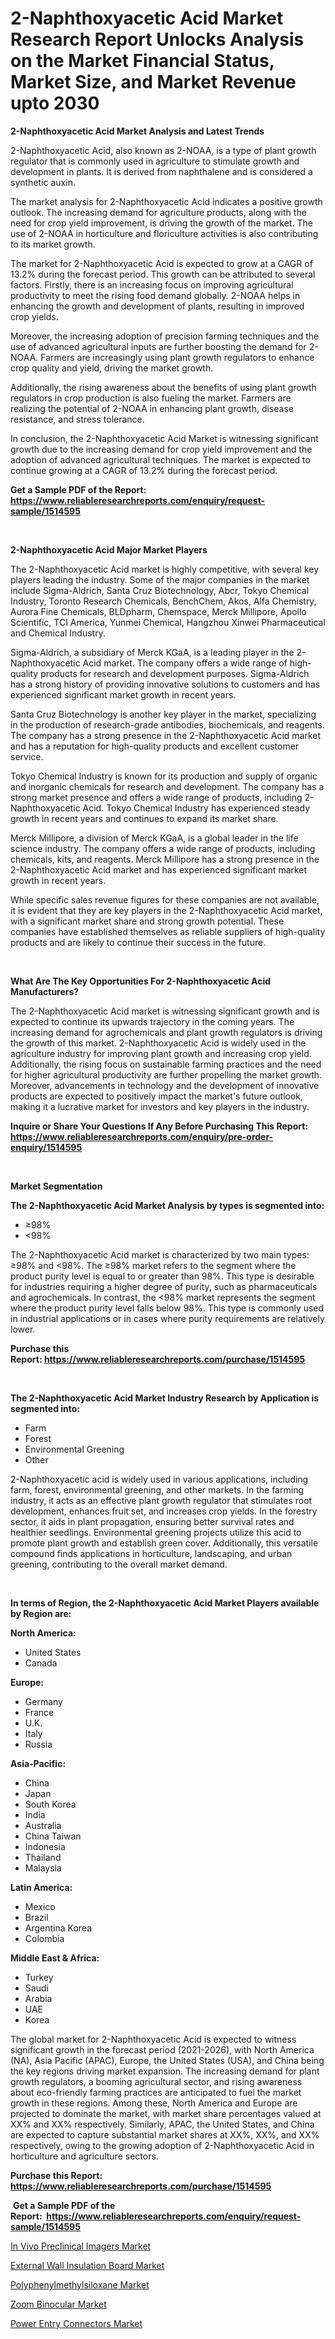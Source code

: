 <p><h1>2-Naphthoxyacetic Acid Market Research Report Unlocks Analysis on the Market Financial Status, Market Size, and Market Revenue upto 2030</h1></p><p><strong>2-Naphthoxyacetic Acid Market Analysis and Latest Trends</strong></p>
<p><p>2-Naphthoxyacetic Acid, also known as 2-NOAA, is a type of plant growth regulator that is commonly used in agriculture to stimulate growth and development in plants. It is derived from naphthalene and is considered a synthetic auxin.</p><p>The market analysis for 2-Naphthoxyacetic Acid indicates a positive growth outlook. The increasing demand for agriculture products, along with the need for crop yield improvement, is driving the growth of the market. The use of 2-NOAA in horticulture and floriculture activities is also contributing to its market growth.</p><p>The market for 2-Naphthoxyacetic Acid is expected to grow at a CAGR of 13.2% during the forecast period. This growth can be attributed to several factors. Firstly, there is an increasing focus on improving agricultural productivity to meet the rising food demand globally. 2-NOAA helps in enhancing the growth and development of plants, resulting in improved crop yields.</p><p>Moreover, the increasing adoption of precision farming techniques and the use of advanced agricultural inputs are further boosting the demand for 2-NOAA. Farmers are increasingly using plant growth regulators to enhance crop quality and yield, driving the market growth.</p><p>Additionally, the rising awareness about the benefits of using plant growth regulators in crop production is also fueling the market. Farmers are realizing the potential of 2-NOAA in enhancing plant growth, disease resistance, and stress tolerance.</p><p>In conclusion, the 2-Naphthoxyacetic Acid Market is witnessing significant growth due to the increasing demand for crop yield improvement and the adoption of advanced agricultural techniques. The market is expected to continue growing at a CAGR of 13.2% during the forecast period.</p></p>
<p><strong>Get a Sample PDF of the Report:&nbsp; <a href="https://www.reliableresearchreports.com/enquiry/request-sample/1514595">https://www.reliableresearchreports.com/enquiry/request-sample/1514595</a></strong></p>
<p>&nbsp;</p>
<p><strong>2-Naphthoxyacetic Acid Major Market Players</strong></p>
<p><p>The 2-Naphthoxyacetic Acid market is highly competitive, with several key players leading the industry. Some of the major companies in the market include Sigma-Aldrich, Santa Cruz Biotechnology, Abcr, Tokyo Chemical Industry, Toronto Research Chemicals, BenchChem, Akos, Alfa Chemistry, Aurora Fine Chemicals, BLDpharm, Chemspace, Merck Millipore, Apollo Scientific, TCI America, Yunmei Chemical, Hangzhou Xinwei Pharmaceutical and Chemical Industry.</p><p>Sigma-Aldrich, a subsidiary of Merck KGaA, is a leading player in the 2-Naphthoxyacetic Acid market. The company offers a wide range of high-quality products for research and development purposes. Sigma-Aldrich has a strong history of providing innovative solutions to customers and has experienced significant market growth in recent years.</p><p>Santa Cruz Biotechnology is another key player in the market, specializing in the production of research-grade antibodies, biochemicals, and reagents. The company has a strong presence in the 2-Naphthoxyacetic Acid market and has a reputation for high-quality products and excellent customer service.</p><p>Tokyo Chemical Industry is known for its production and supply of organic and inorganic chemicals for research and development. The company has a strong market presence and offers a wide range of products, including 2-Naphthoxyacetic Acid. Tokyo Chemical Industry has experienced steady growth in recent years and continues to expand its market share.</p><p>Merck Millipore, a division of Merck KGaA, is a global leader in the life science industry. The company offers a wide range of products, including chemicals, kits, and reagents. Merck Millipore has a strong presence in the 2-Naphthoxyacetic Acid market and has experienced significant market growth in recent years.</p><p>While specific sales revenue figures for these companies are not available, it is evident that they are key players in the 2-Naphthoxyacetic Acid market, with a significant market share and strong growth potential. These companies have established themselves as reliable suppliers of high-quality products and are likely to continue their success in the future.</p></p>
<p>&nbsp;</p>
<p><strong>What Are The Key Opportunities For 2-Naphthoxyacetic Acid Manufacturers?</strong></p>
<p><p>The 2-Naphthoxyacetic Acid market is witnessing significant growth and is expected to continue its upwards trajectory in the coming years. The increasing demand for agrochemicals and plant growth regulators is driving the growth of this market. 2-Naphthoxyacetic Acid is widely used in the agriculture industry for improving plant growth and increasing crop yield. Additionally, the rising focus on sustainable farming practices and the need for higher agricultural productivity are further propelling the market growth. Moreover, advancements in technology and the development of innovative products are expected to positively impact the market's future outlook, making it a lucrative market for investors and key players in the industry.</p></p>
<p><strong>Inquire or Share Your Questions If Any Before Purchasing This Report: <a href="https://www.reliableresearchreports.com/enquiry/pre-order-enquiry/1514595">https://www.reliableresearchreports.com/enquiry/pre-order-enquiry/1514595</a></strong></p>
<p>&nbsp;</p>
<p><strong>Market Segmentation</strong></p>
<p><strong>The 2-Naphthoxyacetic Acid Market Analysis by types is segmented into:</strong></p>
<p><ul><li>≥98%</li><li><98%</li></ul></p>
<p><p>The 2-Naphthoxyacetic Acid market is characterized by two main types: ≥98% and <98%. The ≥98% market refers to the segment where the product purity level is equal to or greater than 98%. This type is desirable for industries requiring a higher degree of purity, such as pharmaceuticals and agrochemicals. In contrast, the <98% market represents the segment where the product purity level falls below 98%. This type is commonly used in industrial applications or in cases where purity requirements are relatively lower.</p></p>
<p><strong>Purchase this Report:&nbsp;<a href="https://www.reliableresearchreports.com/purchase/1514595">https://www.reliableresearchreports.com/purchase/1514595</a></strong></p>
<p>&nbsp;</p>
<p><strong>The 2-Naphthoxyacetic Acid Market Industry Research by Application is segmented into:</strong></p>
<p><ul><li>Farm</li><li>Forest</li><li>Environmental Greening</li><li>Other</li></ul></p>
<p><p>2-Naphthoxyacetic acid is widely used in various applications, including farm, forest, environmental greening, and other markets. In the farming industry, it acts as an effective plant growth regulator that stimulates root development, enhances fruit set, and increases crop yields. In the forestry sector, it aids in plant propagation, ensuring better survival rates and healthier seedlings. Environmental greening projects utilize this acid to promote plant growth and establish green cover. Additionally, this versatile compound finds applications in horticulture, landscaping, and urban greening, contributing to the overall market demand.</p></p>
<p>&nbsp;</p>
<p><strong>In terms of Region, the 2-Naphthoxyacetic Acid Market Players available by Region are:</strong></p>
<p>
    <p> <strong> North America: </strong>
        <ul>
            <li>United States</li>
            <li>Canada</li>
        </ul>
        </p> 
    <p> <strong> Europe: </strong>
        <ul>
            <li>Germany</li>
            <li>France</li>
            <li>U.K.</li>
            <li>Italy</li>
            <li>Russia</li>
        </ul>
        </p> 
    <p> <strong> Asia-Pacific: </strong>
        <ul>
            <li>China</li>
            <li>Japan</li>
            <li>South Korea</li>
            <li>India</li>
            <li>Australia</li>
            <li>China Taiwan</li>
            <li>Indonesia</li>
            <li>Thailand</li>
            <li>Malaysia</li>
        </ul>
        </p> 
    <p> <strong> Latin America: </strong>
        <ul>
            <li>Mexico</li>
            <li>Brazil</li>
            <li>Argentina Korea</li>
            <li>Colombia</li>
        </ul>
        </p> 
    <p> <strong> Middle East & Africa: </strong>
        <ul>
            <li>Turkey</li>
            <li>Saudi</li>
            <li>Arabia</li>
            <li>UAE</li>
            <li>Korea</li>
        </ul>
    </p>
    </p>
<p><p>The global market for 2-Naphthoxyacetic Acid is expected to witness significant growth in the forecast period (2021-2026), with North America (NA), Asia Pacific (APAC), Europe, the United States (USA), and China being the key regions driving market expansion. The increasing demand for plant growth regulators, a booming agricultural sector, and rising awareness about eco-friendly farming practices are anticipated to fuel the market growth in these regions. Among these, North America and Europe are projected to dominate the market, with market share percentages valued at XX% and XX% respectively. Similarly, APAC, the United States, and China are expected to capture substantial market shares at XX%, XX%, and XX% respectively, owing to the growing adoption of 2-Naphthoxyacetic Acid in horticulture and agriculture sectors.</p></p>
<p><strong>Purchase this Report: <a href="https://www.reliableresearchreports.com/purchase/1514595">https://www.reliableresearchreports.com/purchase/1514595</a></strong></p>
<p>&nbsp;<strong>Get a Sample PDF of the Report:&nbsp;&nbsp;<a href="https://www.reliableresearchreports.com/enquiry/request-sample/1514595">https://www.reliableresearchreports.com/enquiry/request-sample/1514595</a></strong></p>
<p><strong></strong></p>
<p><p><a href="https://github.com/merzlyukov93/Market-Research-Report-List-1/blob/main/in-vivo-preclinical-imagers-market.md">In Vivo Preclinical Imagers Market</a></p><p><a href="https://medium.com/@giannicrona/external-wall-insulation-board-market-exploring-market-share-market-trends-and-future-growth-1b872ef8f1a0">External Wall Insulation Board Market</a></p><p><a href="https://medium.com/@rossiezieme2023/polyphenylmethylsiloxane-market-size-reveals-the-best-marketing-channels-in-global-industry-ba733d8f5706">Polyphenylmethylsiloxane Market</a></p><p><a href="https://www.linkedin.com/pulse/decoding-zoom-binocular-market-deep-dive-latest-trends-segmentation-h2lwf/">Zoom Binocular Market</a></p><p><a href="https://www.linkedin.com/pulse/power-entry-connectors-market-size-growth-forecast-from-gw9if/">Power Entry Connectors Market</a></p></p>